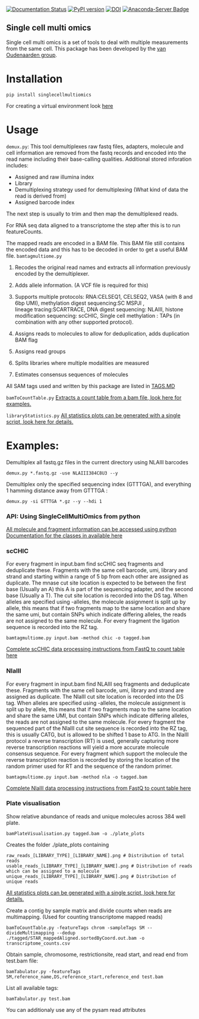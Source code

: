 [![Documentation Status](https://readthedocs.org/projects/singlecellmultiomics/badge/?version=latest)](https://singlecellmultiomics.readthedocs.io/en/latest/?badge=latest) [![PyPI version](https://badge.fury.io/py/singlecellmultiomics.svg)](https://badge.fury.io/py/singlecellmultiomics) [![DOI](https://zenodo.org/badge/187592829.svg)](https://zenodo.org/badge/latestdoi/187592829) [![Anaconda-Server Badge](https://anaconda.org/buysdb/singlecellmultiomics/badges/installer/conda.svg)](https://anaconda.org/buysdb/singlecellmultiomics)

## Single cell multi omics
Single cell multi omics is a set of tools to deal with multiple measurements from the same cell. This package has been developed by the [van Oudenaarden group](https://www.hubrecht.eu/research-groups/van-oudenaarden-group/).

# Installation
```
pip install singlecellmultiomics
```

For creating a virtual environment look [here](https://github.com/BuysDB/SingleCellMultiOmics/wiki/Python-test-and-run-environment)

# Usage
`demux.py`:
This tool demultiplexes raw fastq files, adapters, molecule and cell information are removed from the fastq records and encoded into the read name including their base-calling qualities.
Additional stored inforation includes:
- Assigned and raw illumina index
- Library
- Demultiplexing strategy used for demultiplexing (What kind of data the read is derived from)
- Assigned barcode index

The next step is usually to trim and then map the demultiplexed reads.

For RNA seq data aligned to a transcriptome the step after this is to run featureCounts.

The mapped reads are encoded in a BAM file. This BAM file still contains the encoded data and this has to be decoded in order to get a useful BAM file.
`bamtagmultiome.py`
1) Recodes the original read names and extracts all information previously encoded by the demultiplexer.
2) Adds allele information. (A VCF file is required for this)
3) Supports multiple protocols:
 RNA:CELSEQ1, CELSEQ2, VASA (with 8 and 6bp UMI),
 methylation digest sequencing:SC MSPJI ,  
 lineage tracing:SCARTRACE,
 DNA digest sequencing: NLAIII,
 histone modification sequencing: scCHIC,
 Single cell methylation : TAPs (in combination with any other supported protocol).

4) Assigns reads to molecules to allow for deduplication, adds duplication BAM flag
5) Assigns read groups
6) Splits libraries where multiple modalities are measured
7) Estimates consensus sequences of molecules

All SAM tags used and written by this package are listed in [TAGS.MD](https://github.com/BuysDB/SingleCellMultiOmics/blob/master/TAGS.MD)

`bamToCountTable.py`
[Extracts a count table from a bam file, look here for examples.](https://github.com/BuysDB/SingleCellMultiOmics/wiki/Bam-file-to-count-table)


`libraryStatistics.py`
[All statistics plots can be generated with a single script, look here for details.](https://github.com/BuysDB/SingleCellMultiOmics/wiki/Library-statistics-plots)

# Examples:

Demultiplex all fastq.gz files in the current directory using NLAIII barcodes
```
demux.py *.fastq.gz -use NLAIII384C8U3 --y
````

Demultiplex only the specified sequencing index (GTTTGA), and everything 1 hamming distance away from GTTTGA  :
```
demux.py -si GTTTGA *.gz --y --hdi 1
```

### API: Using SingleCellMultiOmics from python
[All molecule and fragment information can be accessed using python](https://github.com/BuysDB/SingleCellMultiOmics/wiki/Molecule-iteration)
[Documentation for the classes in available here](https://singlecellmultiomics.readthedocs.io/en/latest/py-modindex.html)

### scCHIC
For every fragment in input.bam find scCHIC seq fragments and deduplicate these. Fragments with the same cell barcode, umi, library and strand and starting within a range of 5 bp from each other are assigned as duplicate. The mnase cut site location is expected to be between the first base (Usually an A) this A is part of the sequencing adapter, and the second base (Usually a T). The cut site location is recorded into the DS tag. When alleles are specified using -alleles, the molecule assignment is split up by allele, this means that if two fragments map to the same location and share the same umi, but contain SNPs which indicate differing alleles, the reads are not assigned to the same molecule. For every fragment the ligation sequence is recorded into the RZ tag.
```
bamtagmultiome.py input.bam -method chic -o tagged.bam
```
[Complete scCHIC data processing instructions from FastQ to count table here](https://github.com/BuysDB/SingleCellMultiOmics/wiki/scCHIC-data-processing)
### NlaIII
For every fragment in input.bam find NLAIII seq fragments and deduplicate these. Fragments with the same cell barcode, umi, library and strand are assigned as duplicate. The NlaIII cut site location is recorded into the DS tag. When alleles are specified using -alleles, the molecule assignment is split up by allele, this means that if two fragments map to the same location and share the same UMI, but contain SNPs which indicate differing alleles, the reads are not assigned to the same molecule. For every fragment the sequenced part of the NlaIII cut site sequence is recorded into the RZ tag, this is usually CATG, but is allowed to be shifted 1 base to ATG. In the NlaIII protocol a reverse transcription (RT) is used, generally capturing more reverse transcription reactions will yield a more accurate molecule consensus sequence. For every fragment which support the molecule the reverse transcription reaction is recorded by storing the location of the random primer used for RT and the sequence of the random primer.
```
bamtagmultiome.py input.bam -method nla -o tagged.bam
 ```
 [Complete NlaIII data processing instructions from FastQ to count table here](https://github.com/BuysDB/SingleCellMultiOmics/wiki/NLA-III-data-processing)


### Plate visualisation

Show relative abundance of reads and unique molecules across 384 well plate.
```
bamPlateVisualisation.py tagged.bam -o ./plate_plots
```
Creates the folder ./plate_plots containing  
```
raw_reads_[LIBRARY_TYPE]_[LIBRARY_NAME].png # Distribution of total reads
usable_reads_[LIBRARY_TYPE]_[LIBRARY_NAME].png # Distribution of reads which can be assigned to a molecule
unique_reads_[LIBRARY_TYPE]_[LIBRARY_NAME].png # Distribution of unique reads
```
[All statistics plots can be generated with a single script, look here for details.](https://github.com/BuysDB/SingleCellMultiOmics/wiki/Library-statistics-plots)


Create a contig by sample matrix and divide counts when reads are multimapping. (Used for counting transcriptome mapped reads)
```
bamToCountTable.py -featureTags chrom -sampleTags SM --divideMultimapping --dedup ./tagged/STAR_mappedAligned.sortedByCoord.out.bam -o transcriptome_counts.csv
```

Obtain sample, chromosome, restrictionsite, read start, and read end from test.bam file:
```
bamTabulator.py -featureTags SM,reference_name,DS,reference_start,reference_end test.bam
```
List all available tags:
```
bamTabulator.py test.bam
```
You can additionaly use any of the pysam read attributes

